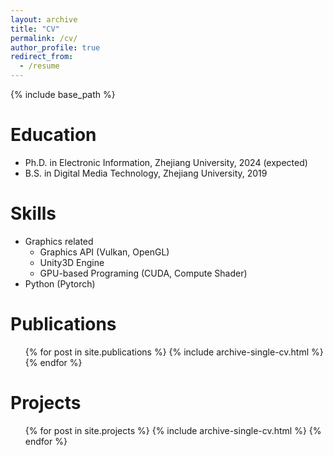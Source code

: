 ```yaml
---
layout: archive
title: "CV"
permalink: /cv/
author_profile: true
redirect_from:
  - /resume
---
```


{% include base_path %}

Education
======
* Ph.D. in Electronic Information, Zhejiang University, 2024 (expected)
* B.S. in Digital Media Technology, Zhejiang University, 2019


Skills
======
* Graphics related
  * Graphics API (Vulkan, OpenGL)
  * Unity3D Engine
  * GPU-based Programing (CUDA, Compute Shader)
* Python (Pytorch)

Publications
======
  <ul>{% for post in site.publications %}
    {% include archive-single-cv.html %}
  {% endfor %}</ul>

Projects
======
  <ul>{% for post in site.projects %}
    {% include archive-single-cv.html %}
  {% endfor %}</ul>